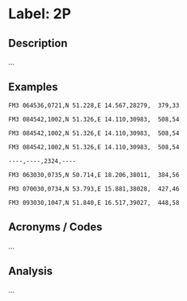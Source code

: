 # Label: 2P

## Description

...

## Examples

```
FM3 064536,0721,N 51.228,E 14.567,28279,  379,33
```

```
FM3 084542,1002,N 51.326,E 14.110,30983,  508,54
```

```
FM3 084542,1002,N 51.326,E 14.110,30983,  508,54
```

```
FM3 084542,1002,N 51.326,E 14.110,30983,  508,54
```

```
----,----,2324,----
```

```
FM3 063030,0735,N 50.714,E 18.206,38011,  384,56
```

```
FM3 070030,0734,N 53.793,E 15.881,38028,  427,46
```

```
FM3 093030,1047,N 51.840,E 16.517,39027,  448,58
```

## Acronyms / Codes

...

## Analysis

...
